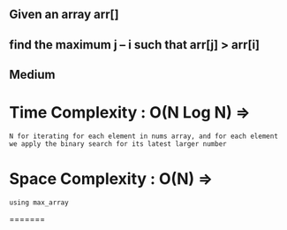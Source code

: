 ## Given an array arr[]
## find the maximum j – i such that arr[j] > arr[i]

## **Medium**

# Time Complexity : O(N Log N) =>
    N for iterating for each element in nums array, and for each element we apply the binary search for its latest larger number
# Space Complexity : O(N) =>
    using max_array
    
=======
